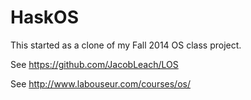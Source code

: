 HaskOS
============

This started as a clone of my Fall 2014 OS class project.

See https://github.com/JacobLeach/LOS

See http://www.labouseur.com/courses/os/
